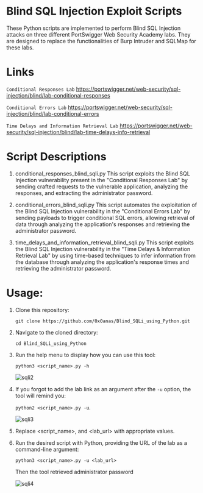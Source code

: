 # Blind SQL Injection Exploit Scripts
These Python scripts are implemented to perform Blind SQL Injection attacks on three different PortSwigger Web Security Academy labs. They are designed to replace the functionalities of Burp Intruder and SQLMap for these labs.

# Links
`Conditional Responses Lab` https://portswigger.net/web-security/sql-injection/blind/lab-conditional-responses

`Conditional Errors Lab` https://portswigger.net/web-security/sql-injection/blind/lab-conditional-errors

`Time Delays and Information Retrieval Lab` https://portswigger.net/web-security/sql-injection/blind/lab-time-delays-info-retrieval

# Script Descriptions
1. conditional_responses_blind_sqli.py
This script exploits the Blind SQL Injection vulnerability present in the "Conditional Responses Lab" by sending crafted requests to the vulnerable application, analyzing the responses, and extracting the administrator password.

2. conditional_errors_blind_sqli.py
This script automates the exploitation of the Blind SQL Injection vulnerability in the "Conditional Errors Lab" by sending payloads to trigger conditional SQL errors, allowing retrieval of data through analyzing the application's responses and retrieving the administrator password.

3. time_delays_and_information_retrieval_blind_sqli.py
This script exploits the Blind SQL Injection vulnerability in the "Time Delays & Information Retrieval Lab" by using time-based techniques to infer information from the database through analyzing the application's response times and retrieving the administrator password.

# Usage:
1. Clone this repository:

   `git clone https://github.com/0x0anas/Blind_SQLi_using_Python.git`

2. Navigate to the cloned directory:

   `cd Blind_SQLi_using_Python`

4. Run the help menu to display how you can use this tool:

    `python3 <script_name>.py -h`

    ![sqli2](https://github.com/0x0anas/Blind_SQLi_using_Python/assets/78263620/a7fdbe1e-deab-44ed-a395-d0b9fb18a74e)


4. If you forgot to add the lab link as an argument after the `-u` option, the tool will remind you:

   `python2 <script_name>.py -u`.

    ![sqli3](https://github.com/0x0anas/Blind_SQLi_using_Python/assets/78263620/af959f2c-4ada-4f93-b4aa-f1ae9aee0efc)

5. Replace <script_name>, and <lab_url> with appropriate values.

6. Run the desired script with Python, providing the URL of the lab as a command-line argument:

   `python3 <script_name>.py -u <lab_url>`

   Then the tool retrieved administrator password

   ![sqli4](https://github.com/0x0anas/Blind_SQLi_using_Python/assets/78263620/41d3b219-42b4-47ce-8227-830d075edb49)



